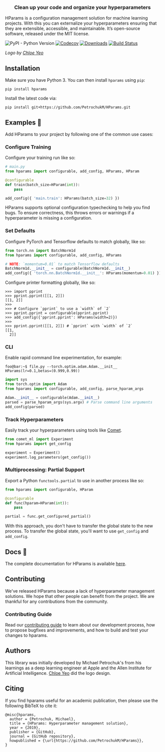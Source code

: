 <h3 align="center">Clean up your code and organize your hyperparameters</h3>

HParams is a configuration management solution for machine learning projects. With this you can
externalize your hyperparameters ensuring that they are extensible, accessible, and maintainable.
It’s open-source software, released under the MIT license.

![PyPI - Python Version](https://img.shields.io/pypi/pyversions/hparams.svg?style=flat-square)
[![Codecov](https://img.shields.io/codecov/c/github/PetrochukM/HParams/master.svg?style=flat-square)](https://codecov.io/gh/PetrochukM/HParams)
[![Downloads](http://pepy.tech/badge/hparams)](http://pepy.tech/project/hparams)
[![Build Status](https://img.shields.io/travis/PetrochukM/HParams/master.svg?style=flat-square)](https://travis-ci.org/PetrochukM/HParams)

_Logo by [Chloe Yeo](http://www.yeochloe.com/)_

## Installation

Make sure you have Python 3. You can then install `hparams` using `pip`:

    pip install hparams

Install the latest code via:

    pip install git+https://github.com/PetrochukM/HParams.git

## Examples 🤔

Add HParams to your project by following one of the common use cases:

### Configure Training

Configure your training run like so:

```python
# main.py
from hparams import configurable, add_config, HParams, HParam

@configurable
def train(batch_size=HParam(int)):
    pass

add_config({ 'main.train': HParams(batch_size=32) })
```

HParams supports optional configuration typechecking to help you find bugs. To ensure correctness, this
throws errors or warnings if a hyperparameter is missing a configuration.  

### Set Defaults

Configure PyTorch and Tensorflow defaults to match globally, like so:

```python
from torch.nn import BatchNorm1d
from hparams import configurable, add_config, HParams

# NOTE: `momentum=0.01` to match Tensorflow defaults
BatchNorm1d.__init__ = configurable(BatchNorm1d.__init__)
add_config({ 'torch.nn.BatchNorm1d.__init__': HParams(momentum=0.01) })
```

Configure printer formatting globally, like so:

```pycon
>>> import pprint
>>> pprint.pprint([[1, 2]])
[[1, 2]]
>>>
>>> # Configure `pprint` to use a `width` of `2`
>>> pprint.pprint = configurable(pprint.pprint)
>>> add_config({'pprint.pprint': HParams(width=2)})
>>>
>>> pprint.pprint([[1, 2]]) # `pprint` with `width` of `2`
[[1,
  2]]
```

### CLI

Enable rapid command line experimentation, for example:

```console
foo@bar:~$ file.py --torch.optim.adam.Adam.__init__ HParams(lr=0.1,betas=(0.999,0.99))
```

```python
import sys
from torch.optim import Adam
from hparams import configurable, add_config, parse_hparam_args

Adam.__init__ = configurable(Adam.__init__)
parsed = parse_hparam_args(sys.argv) # Parse command line arguments
add_config(parsed)
```

### Track Hyperparameters

Easily track your hyperparameters using tools like [Comet](comet.ml).

```python
from comet_ml import Experiment
from hparams import get_config

experiment = Experiment()
experiment.log_parameters(get_config())
```

### Multiprocessing: Partial Support

Export a Python `functools.partial` to use in another process like so:

```python
from hparams import configurable, HParam

@configurable
def func(hparam=HParam(int)):
    pass

partial = func.get_configured_partial()
```

With this approach, you don't have to transfer the global state to the new process. To transfer the global state, you'll want to use
`get_config` and `add_config`. 

## Docs 📖

The complete documentation for HParams is available [here](./DOCS.md).

## Contributing

We've released HParams because a lack of hyperparameter management solutions. We hope that
other people can benefit from the project. We are thankful for any contributions from the
community.

### Contributing Guide

Read our [contributing guide](https://github.com/PetrochukM/HParams/blob/master/CONTRIBUTING.md) to
learn about our development process, how to propose bugfixes and improvements, and how to build and
test your changes to hparams.

## Authors

This library was initially developed by Michael Petrochuk's from his learnings as a deep learning engineer at Apple
and the Allen Institute for Artificial Intelligence. [Chloe Yeo](http://www.yeochloe.com/) did the logo design.

## Citing

If you find hparams useful for an academic publication, then please use the following BibTeX to
cite it:

```
@misc{hparams,
  author = {Petrochuk, Michael},
  title = {HParams: Hyperparameter management solution},
  year = {2019},
  publisher = {GitHub},
  journal = {GitHub repository},
  howpublished = {\url{https://github.com/PetrochukM/HParams}},
}
```
